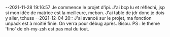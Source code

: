 --2021-11-28 19:16:57
Je commence le projet d'ipi.
J'ai bcp lu et réfléchi, jsp si mon idée de matrice est la meilleure, mebon.
J'ai table de jdr donc je dois y aller, tchuss
--2021-12-04 20::
J'ai avancé sur le projet, ma fonction unpack est à moitié finie. On verra pour débug après.
Bisou.
PS : le theme 'fino' de oh-my-zsh est pas mal du tout.
